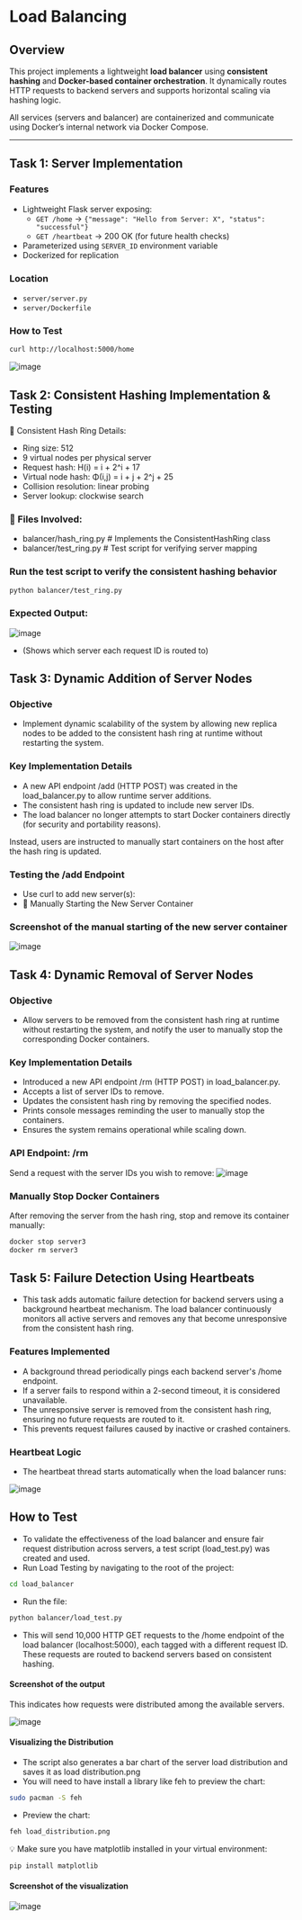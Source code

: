 # Load Balancing

## Overview

This project implements a lightweight **load balancer** using **consistent hashing** and **Docker-based container orchestration**. It dynamically routes HTTP requests to backend servers and supports horizontal scaling via hashing logic.

All services (servers and balancer) are containerized and communicate using Docker’s internal network via Docker Compose.

---

##  Task 1: Server Implementation

###  Features

- Lightweight Flask server exposing:
  - `GET /home` → `{"message": "Hello from Server: X", "status": "successful"}`
  - `GET /heartbeat` → 200 OK (for future health checks)
- Parameterized using `SERVER_ID` environment variable
- Dockerized for replication

### Location

- `server/server.py`
- `server/Dockerfile`

###  How to Test

```bash
curl http://localhost:5000/home
```

![image](https://github.com/user-attachments/assets/fdacebec-208f-4295-9222-90807b849d11)

##  Task 2: Consistent Hashing Implementation & Testing

🔹 Consistent Hash Ring Details:
 - Ring size: 512
 - 9 virtual nodes per physical server
 - Request hash:      H(i)  = i + 2^i + 17
 - Virtual node hash: Φ(i,j) = i + j + 2^j + 25
 - Collision resolution: linear probing
 - Server lookup: clockwise search

### 🔹 Files Involved:
 - balancer/hash_ring.py       # Implements the ConsistentHashRing class
 - balancer/test_ring.py       # Test script for verifying server mapping

### Run the test script to verify the consistent hashing behavior
```bash
python balancer/test_ring.py
```

### Expected Output:

![image](https://github.com/user-attachments/assets/6324c59d-24c4-4016-aaa7-e190490a9032)

- (Shows which server each request ID is routed to)


## Task 3: Dynamic Addition of Server Nodes
### Objective
- Implement dynamic scalability of the system by allowing new replica nodes to be added to the consistent hash ring at runtime without restarting the system.

### Key Implementation Details
- A new API endpoint /add (HTTP POST) was created in the load_balancer.py to allow runtime server additions.
- The consistent hash ring is updated to include new server IDs.
- The load balancer no longer attempts to start Docker containers directly (for security and portability reasons).

Instead, users are instructed to manually start containers on the host after the hash ring is updated.

###  Testing the /add Endpoint
- Use curl to add new server(s):
- 🐳 Manually Starting the New Server Container
  
### Screenshot of the manual starting of the new server container

![image](https://github.com/user-attachments/assets/824172bc-9900-4a61-8813-49f2b0e361ec)


##  Task 4: Dynamic Removal of Server Nodes
### Objective
- Allow servers to be removed from the consistent hash ring at runtime without restarting the system, and notify the user to manually stop the corresponding Docker containers.

### Key Implementation Details
- Introduced a new API endpoint /rm (HTTP POST) in load_balancer.py.
- Accepts a list of server IDs to remove.
- Updates the consistent hash ring by removing the specified nodes.
- Prints console messages reminding the user to manually stop the containers.
- Ensures the system remains operational while scaling down.

### API Endpoint: /rm
Send a request with the server IDs you wish to remove:
![image](https://github.com/user-attachments/assets/b6bcba22-6291-474c-8e44-9d07a419a7bc)

### Manually Stop Docker Containers
After removing the server from the hash ring, stop and remove its container manually:

```bash
docker stop server3
docker rm server3
```

## Task 5: Failure Detection Using Heartbeats
- This task adds automatic failure detection for backend servers using a background heartbeat mechanism. The load balancer continuously monitors all active servers and removes any that become unresponsive from the consistent hash ring.

### Features Implemented
- A background thread periodically pings each backend server's /home endpoint.
- If a server fails to respond within a 2-second timeout, it is considered unavailable.
- The unresponsive server is removed from the consistent hash ring, ensuring no future requests are routed to it.
- This prevents request failures caused by inactive or crashed containers.

### Heartbeat Logic
- The heartbeat thread starts automatically when the load balancer runs:

![image](https://github.com/user-attachments/assets/0ba718b8-7ec5-4707-9c02-fa5f62036434)

## How to Test
- To validate the effectiveness of the load balancer and ensure fair request distribution across servers, a test script (load_test.py) was created and used.
- Run Load Testing by navigating to the root of the project:

```bash
cd load_balancer
```
- Run the file:
```bash
python balancer/load_test.py
```
- This will send 10,000 HTTP GET requests to the /home endpoint of the load balancer (localhost:5000), each tagged with a different request ID. These requests are routed to backend servers based on consistent hashing.

#### Screenshot of the output
This indicates how requests were distributed among the available servers.

![image](https://github.com/user-attachments/assets/dcdf1e45-a077-4d37-9ca4-77a8ab87fed6)



#### Visualizing the Distribution
- The script also generates a bar chart of the server load distribution and saves it as load distribution.png
- You will need to have install a library like feh to preview the chart:
  
```bash
sudo pacman -S feh
```
- Preview the chart:

 ```bash
feh load_distribution.png
```

💡 Make sure you have matplotlib installed in your virtual environment:

```bash
pip install matplotlib
```

#### Screenshot of the visualization
![image](https://github.com/user-attachments/assets/b44aab04-c819-423d-a007-4577518c0dea)






